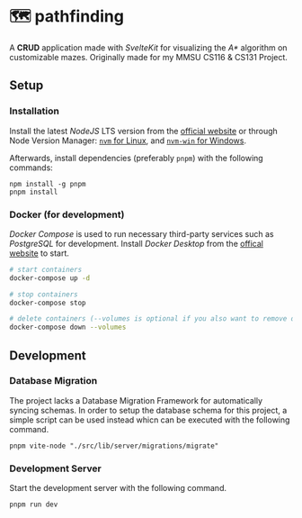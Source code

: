 # 🗺️ pathfinding

A **CRUD** application made with _SvelteKit_ for visualizing the *A\** algorithm on customizable mazes. Originally made for my MMSU CS116 & CS131 Project.

## Setup

### Installation

Install the latest _NodeJS_ LTS version from the [official website](https://nodejs.org/en) or through Node Version Manager: [`nvm` for Linux](https://github.com/nvm-sh/nvm), and [`nvm-win` for Windows](https://github.com/coreybutler/nvm-windows).

Afterwards, install dependencies (preferably `pnpm`) with the following commands:

```
npm install -g pnpm
pnpm install
```

### Docker (for development)

_Docker Compose_ is used to run necessary third-party services such as _PostgreSQL_ for development. Install _Docker Desktop_ from the [offical website](https://docs.docker.com/desktop/) to start.

```bash
# start containers
docker-compose up -d

# stop containers
docker-compose stop

# delete containers (--volumes is optional if you also want to remove data volumes)
docker-compose down --volumes
```

## Development

### Database Migration

The project lacks a Database Migration Framework for automatically syncing schemas. In order to setup the database schema for this project, a simple script can be used instead whicn can be executed with the following command.

```
pnpm vite-node "./src/lib/server/migrations/migrate"
```

### Development Server

Start the development server with the following command.

```
pnpm run dev
```
